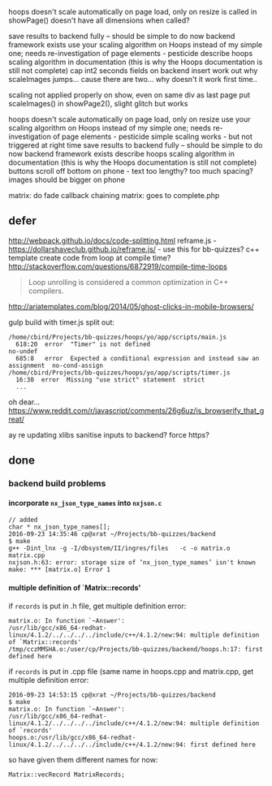 

hoops doesn't scale automatically on page load, only on resize
    is called in showPage()
    doesn't have all dimensions when called?

save results to backend fully – should be simple to do now backend framework exists
use your scaling algorithm on Hoops instead of my simple one; needs re-investigation of page elements - pesticide
describe hoops scaling algorithm in documentation (this is why the Hoops documentation is still not complete)
cap int2 seconds fields on backend insert
work out why scaleImages jumps... cause there are two... why doesn't it work first time..

scaling not applied properly on show, even on same div as last page
    put scaleImages() in showPage2(), slight glitch but works

hoops doesn't scale automatically on page load, only on resize
use your scaling algorithm on Hoops instead of my simple one; needs re-investigation of page elements - pesticide
    simple scaling works - but not triggered at right time
save results to backend fully – should be simple to do now backend framework exists
describe hoops scaling algorithm in documentation (this is why the Hoops documentation is still not complete)
buttons scroll off bottom on phone - text too lengthy? too much spacing?
images should be bigger on phone

matrix: do fade callback chaining
matrix: goes to complete.php

## defer


http://webpack.github.io/docs/code-splitting.html
reframe.js - https://dollarshaveclub.github.io/reframe.js/ - use this for bb-quizzes?
c++ template create code from loop at compile time?
http://stackoverflow.com/questions/6872919/compile-time-loops
>Loop unrolling is considered a common optimization in C++ compilers.

http://ariatemplates.com/blog/2014/05/ghost-clicks-in-mobile-browsers/

gulp build with timer.js split out:

    /home/cbird/Projects/bb-quizzes/hoops/yo/app/scripts/main.js
      618:20  error  "Timer" is not defined                                           no-undef
      685:8   error  Expected a conditional expression and instead saw an assignment  no-cond-assign
    /home/cbird/Projects/bb-quizzes/hoops/yo/app/scripts/timer.js
      16:30  error  Missing "use strict" statement  strict
      ...

oh dear...
<https://www.reddit.com/r/javascript/comments/26g6uz/is_browserify_that_great/>

ay re updating xlibs
sanitise inputs to backend?
force https?

## done

### backend build problems

#### incorporate `nx_json_type_names` into `nxjson.c`

    // added
    char * nx_json_type_names[];
    2016-09-23 14:35:46 cp@xrat ~/Projects/bb-quizzes/backend
    $ make
    g++ -Dint_lnx -g -I/dbsystem/II/ingres/files   -c -o matrix.o matrix.cpp
    nxjson.h:63: error: storage size of ‘nx_json_type_names’ isn't known
    make: *** [matrix.o] Error 1

#### multiple definition of `Matrix::records'

if `records` is put in .h file, get multiple definition error:

    matrix.o: In function `~Answer':
    /usr/lib/gcc/x86_64-redhat-linux/4.1.2/../../../../include/c++/4.1.2/new:94: multiple definition of `Matrix::records'
    /tmp/cczMMSHA.o:/user/cp/Projects/bb-quizzes/backend/hoops.h:17: first defined here

if `records` is put in .cpp file (same name in hoops.cpp and matrix.cpp, get multiple definition error:

    2016-09-23 14:53:15 cp@xrat ~/Projects/bb-quizzes/backend
    $ make
    matrix.o: In function `~Answer':
    /usr/lib/gcc/x86_64-redhat-linux/4.1.2/../../../../include/c++/4.1.2/new:94: multiple definition of `records'
    hoops.o:/usr/lib/gcc/x86_64-redhat-linux/4.1.2/../../../../include/c++/4.1.2/new:94: first defined here

so have given them different names for now:

    Matrix::vecRecord MatrixRecords;
